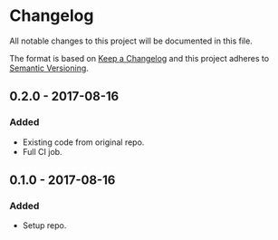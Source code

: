 # Changelog

All notable changes to this project will be documented in this file.

The format is based on [Keep a Changelog](http://keepachangelog.com/en/1.0.0/) and this 
project adheres to [Semantic Versioning](http://semver.org/spec/v2.0.0.html).

## 0.2.0 - 2017-08-16

### Added

- Existing code from original repo.
- Full CI job.

## 0.1.0 - 2017-08-16

### Added

- Setup repo.
